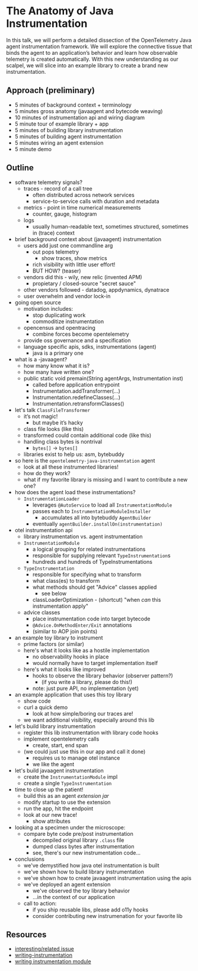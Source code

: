 # The Anatomy of Java Instrumentation

In this talk, we will perform a detailed dissection of the OpenTelemetry Java agent instrumentation
framework. We will explore the connective tissue that binds the agent to an application’s behavior and
learn how observable telemetry is created automatically. With this new understanding as our scalpel,
we will slice into an example library to create a brand new instrumentation.

## Approach (preliminary)

* 5 minutes of background context + terminology
* 5 minutes gross anatomy (javaagent and bytecode weaving)
* 10 minutes of instrumentation api and wiring diagram
* 5 minute tour of example library + app
* 5 minutes of building library instrumentation
* 5 minutes of building agent instrumentation
* 5 minutes wiring an agent extension
* 5 minute demo

## Outline

* software telemetry signals?
    * traces - record of a call tree
        * often distributed across network services
        * service-to-service calls with duration and metadata
    * metrics - point in time numerical measurements
        * counter, gauge, histogram
    * logs
        * usually human-readable text, sometimes structured, sometimes in (trace) context
* brief background context about (javaagent) instrumentation
    * users add just one commandline arg
        * out pops telemetry
            * show traces, show metrics
        * rich visibility with little user effort!
        * BUT HOW? (teaser)
    * vendors did this - wily, new relic (invented APM)
        * propietary / closed-source "secret sauce"
    * other vendors followed - datadog, appdynamics, dynatrace
    * user overwhelm and vendor lock-in
* going open source
    * motivation includes:
        * stop duplicating work
        * commoditize instrumentation
    * opencensus and opentracing
        * combine forces become opentelemetry
    * provide oss governance and a specification
    * language specific apis, sdks, instrumentations (agent)
        * java is a primary one
* what is a -javaagent?
    * how many know what it is?
    * how many have written one?
    * public static void premain(String agentArgs, Instrumentation inst)
        * called before application entrypoint
        * Instrumentation.addTransformer(...)
        * Instrumentation.redefineClasses(...)
        * Instrumentation.retransformClasses()
* let's talk `ClassFileTransformer`
    * it’s not magic!
        * but maybe it’s hacky
    * class file looks (like this)
    * transformed could contain additional code (like this)
    * handling class bytes is nontrival
        * `bytes[]` -> `bytes[]`
    * libraries exist to help us: asm, bytebuddy
* so here is the `opentelemetry-java-instrumentation` agent
    * look at all these instrumented libraries!
    * how do they work?
    * what if my favorite library is missing and I want to contribute a new one?
* how does the agent load these instrumentations?
    * `InstrumentationLoader`
        * leverages `@AutoService` to load all `InstrumentationModule`
        * passes each to `InstrumentationModuleInstaller`
            * accumulates all into bytebuddy `AgentBuilder`
        * eventually `agentBuilder.installOn(instrumentation)`
* otel instrumentation api
    * library instrumentation vs. agent instrumentation
    * `InstrumentationModule`
        * a logical grouping for related instrumentations
        * responsible for supplying relevant `TypeInstrumentation`s
        * hundreds and hundreds of TypeInstrumentations
    * `TypeInstrumentation`
        * responsible for specifying what to transform
        * what class(es) to transform
        * what methods should get "Advice" classes applied
            * see below
        * classLoaderOptimization - (shortcut) "when _can_ this instrumentation apply"
    * advice classes
        * place instrumentation code into target bytecode
        * `@Advice.OnMethodEnter/Exit` annotations
        * (similar to AOP join points)
* an example toy library to instrument
    * prime factors (or similar)
    * here's what it looks like as a hostile implementation
        * no observability hooks in place
        * would normally have to target implementation itself
    * here's what it looks like improved
        * hooks to observe the library behavior (observer pattern?)
            * (if you write a library, please do this!)
        * note: just pure API, no implementation (yet)
* an example application that uses this toy library
    * show code
    * curl a quick demo
        * look at how simple/boring our traces are!
    * we want additional visibility, especially around this lib
* let's build library instrumentation
    * register this lib instrumentation with library code hooks
    * implement opentelemetry calls
        * create, start, end span
    * (we could just use this in our app and call it done)
        * requires us to manage otel instance
        * we like the agent
* let's build javaagent instrumentation
    * create the `InstrumentationModule` impl
    * create a single `TypeInstrumentation`
* time to close up the patient!
    * build this as an agent *extension jar*
    * modify startup to use the extension
    * run the app, hit the endpoint
    * look at our new trace!
        * show attributes
* looking at a specimen under the microscope:
    * compare byte code pre/post instrumentation
        * decompiled original library `.class` file
        * dumped class bytes after instrumentation
        * see, there's our new instrumentation code...
* conclusions
    * we've demystified how java otel instrumentation is built
    * we've shown how to build library instrumentation
    * we've shown how to create javaagent instrumentation using the apis
    * we've deployed an agent extension
        * we've observed the toy library behavior
        * ...in the context of our application
    * call to action:
        * if you ship reusable libs, please add o11y hooks
        * consider contributing new instrumenation for your favorite lib

## Resources

* [interesting/related issue](https://github.com/open-telemetry/opentelemetry-java-instrumentation/issues/8242)
* [writing-instrumentation](https://github.com/open-telemetry/opentelemetry-java-instrumentation/blob/main/docs/contributing/writing-instrumentation.md)
* [writing instrumentation module](https://github.com/open-telemetry/opentelemetry-java-instrumentation/blob/main/docs/contributing/writing-instrumentation-module.md)
